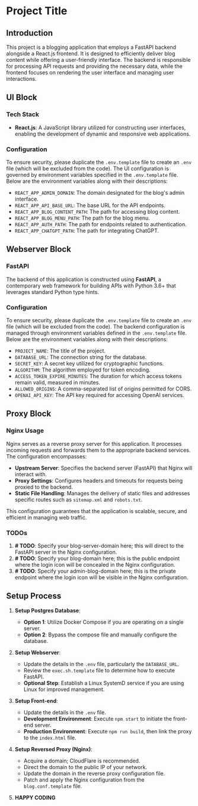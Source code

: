 # Project Title

## Introduction
This project is a blogging application that employs a FastAPI backend alongside a React.js frontend. It is designed to efficiently deliver blog content while offering a user-friendly interface. The backend is responsible for processing API requests and providing the necessary data, while the frontend focuses on rendering the user interface and managing user interactions.

## UI Block

### Tech Stack
- **React.js**: A JavaScript library utilized for constructing user interfaces, enabling the development of dynamic and responsive web applications.

### Configuration
To ensure security, please duplicate the `.env.template` file to create an `.env` file (which will be excluded from the code). The UI configuration is governed by environment variables specified in the `.env.template` file. Below are the environment variables along with their descriptions:

- `REACT_APP_ADMIN_DOMAIN`: The domain designated for the blog's admin interface.
- `REACT_APP_API_BASE_URL`: The base URL for the API endpoints.
- `REACT_APP_BLOG_CONTENT_PATH`: The path for accessing blog content.
- `REACT_APP_BLOG_MENU_PATH`: The path for the blog menu.
- `REACT_APP_AUTH_PATH`: The path for endpoints related to authentication.
- `REACT_APP_CHATGPT_PATH`: The path for integrating ChatGPT.

## Webserver Block

### FastAPI
The backend of this application is constructed using **FastAPI**, a contemporary web framework for building APIs with Python 3.6+ that leverages standard Python type hints.

### Configuration
To ensure security, please duplicate the `.env.template` file to create an `.env` file (which will be excluded from the code). The backend configuration is managed through environment variables defined in the `.env.template` file. Below are the environment variables along with their descriptions:

- `PROJECT_NAME`: The title of the project.
- `DATABASE_URL`: The connection string for the database.
- `SECRET_KEY`: A secret key utilized for cryptographic functions.
- `ALGORITHM`: The algorithm employed for token encoding.
- `ACCESS_TOKEN_EXPIRE_MINUTES`: The duration for which access tokens remain valid, measured in minutes.
- `ALLOWED_ORIGINS`: A comma-separated list of origins permitted for CORS.
- `OPENAI_API_KEY`: The API key required for accessing OpenAI services.

## Proxy Block

### Nginx Usage
Nginx serves as a reverse proxy server for this application. It processes incoming requests and forwards them to the appropriate backend services. The configuration encompasses:

- **Upstream Server**: Specifies the backend server (FastAPI) that Nginx will interact with.
- **Proxy Settings**: Configures headers and timeouts for requests being proxied to the backend.
- **Static File Handling**: Manages the delivery of static files and addresses specific routes such as `sitemap.xml` and `robots.txt`.

This configuration guarantees that the application is scalable, secure, and efficient in managing web traffic.

### TODOs
1. **# TODO**: Specify your blog-server-domain here; this will direct to the FastAPI server in the Nginx configuration.
2. **# TODO**: Specify your blog-domain here; this is the public endpoint where the login icon will be concealed in the Nginx configuration.
3. **# TODO**: Specify your admin-blog-domain here; this is the private endpoint where the login icon will be visible in the Nginx configuration.

## Setup Process

1. **Setup Postgres Database**:
   - **Option 1**: Utilize Docker Compose if you are operating on a single server.
   - **Option 2**: Bypass the compose file and manually configure the database.

2. **Setup Webserver**:
   - Update the details in the `.env` file, particularly the `DATABASE_URL`.
   - Review the `exec.sh.template` file to determine how to execute FastAPI.
   - **Optional Step**: Establish a Linux SystemD service if you are using Linux for improved management.

3. **Setup Front-end**:
   - Update the details in the `.env` file.
   - **Development Environment**: Execute `npm start` to initiate the front-end server.
   - **Production Environment**: Execute `npm run build`, then link the proxy to the `index.html` file.

4. **Setup Reversed Proxy (Nginx)**:
   - Acquire a domain; CloudFlare is recommended.
   - Direct the domain to the public IP of your network.
   - Update the domain in the reverse proxy configuration file.
   - Patch and apply the Nginx configuration from the `blog.conf.template` file.

5. **HAPPY CODING**